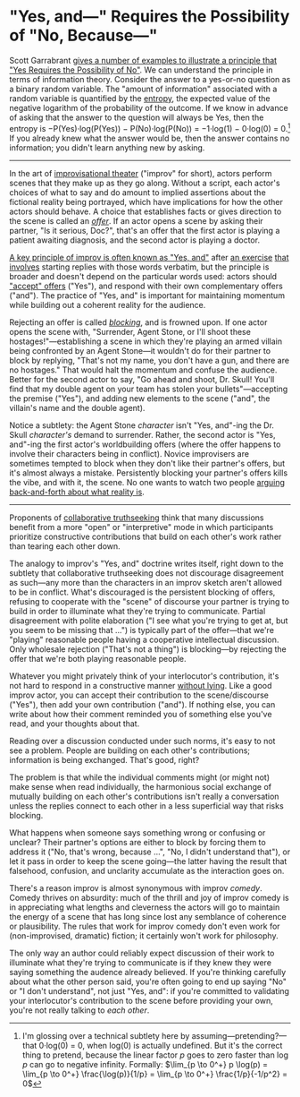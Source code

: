 # "Yes, and—" Requires the Possibility of "No, Because—"

Scott Garrabrant [gives a number of examples to illustrate a principle that "Yes Requires the Possibility of No"](https://www.lesswrong.com/posts/G5TwJ9BGxcgh5DsmQ/yes-requires-the-possibility-of-no). We can understand the principle in terms of information theory. Consider the answer to a yes-or-no question as a binary random variable. The "amount of information" associated with a random variable is quantified by the [entropy](https://en.wikipedia.org/wiki/Entropy_(information_theory)), the expected value of the negative logarithm of the probability of the outcome. If we know in advance of asking that the answer to the question will always be Yes, then the entropy is −P(Yes)·log(P(Yes)) − P(No)·log(P(No)) = −1·log(1) − 0·log(0) = 0.[^undefined-convention] If you already knew what the answer would be, then the answer contains no information; you didn't learn anything new by asking.

[^undefined-convention]: I'm glossing over a technical subtlety here by assuming—pretending?—that 0·log(0) = 0, when log(0) is actually undefined. But it's the correct thing to pretend, because the linear factor $p$ goes to zero faster than $\log p$ can go to negative infinity. Formally: $\lim_{p \to 0^+} p \log(p) = \lim_{p \to 0^+} \frac{\log(p)}{1/p} = \lim_{p \to 0^+} \frac{1/p}{-1/p^2} = 0$

----

In the art of [improvisational theater](https://en.wikipedia.org/wiki/Improvisational_theatre) ("improv" for short), actors perform scenes that they make up as they go along. Without a script, each actor's choices of what to say and do amount to implied assertions about the fictional reality being portrayed, which have implications for how the other actors should behave. A choice that establishes facts or gives direction to the scene is called an [_offer_](https://improwiki.com/en/wiki/improv/offer). If an actor opens a scene by asking their partner, "Is it serious, Doc?", that's an offer that the first actor is playing a patient awaiting diagnosis, and the second actor is playing a doctor.

[A key principle of improv is often known as "Yes, and"](https://www.backstage.com/magazine/article/yes-and-improv-rule-77269/) after [an exercise](https://www.dramanotebook.com/drama-games/yes-and/) [that involves](https://www.hooplaimpro.com/yes-and-new-ways-to-play-exercise/.html) starting replies with those words verbatim, but the principle is broader and doesn't depend on the particular words used: actors should ["accept" offers](https://willhines.substack.com/p/accepting-offers) ("Yes"), and respond with their own complementary offers ("and"). The practice of "Yes, and" is important for maintaining momentum while building out a coherent reality for the audience.

Rejecting an offer is called [_blocking_](https://www.thewayofimprovisation.com/posts/2013/06/a-bit-about-blocking.php), and is frowned upon. If one actor opens the scene with, "Surrender, Agent Stone, or I'll shoot these hostages!"—establishing a scene in which they're playing an armed villain being confronted by an Agent Stone—it wouldn't do for their partner to block by replying, "That's not my name, you don't have a gun, and there are no hostages." That would halt the momentum and confuse the audience. Better for the second actor to say, "Go ahead and shoot, Dr. Skull! You'll find that my double agent on your team has stolen your bullets"—accepting the premise ("Yes"), and adding new elements to the scene ("and", the villain's name and the double agent).

Notice a subtlety: the Agent Stone _character_ isn't "Yes, and"-ing the Dr. Skull _character's_ demand to surrender. Rather, the second actor is "Yes, and"-ing the first actor's worldbuilding offers (where the offer happens to involve their characters being in conflict). Novice improvisers are sometimes tempted to block when they don't like their partner's offers, but it's almost always a mistake. Persistently blocking your partner's offers kills the vibe, and with it, the scene. No one wants to watch two people [arguing back-and-forth about what reality is](https://www.lesswrong.com/posts/yr4pSJweTnF6QDHHC/comment-on-four-layers-of-intellectual-conversation).

----

Proponents of [collaborative truthseeking](https://www.lesswrong.com/posts/ckwzjbfHTCdPs2Y4J/collaborative-truth-seeking) think that many discussions benefit from a more "open" or "interpretive" mode in which participants prioritize constructive contributions that build on each other's work rather than tearing each other down.

The analogy to improv's "Yes, and" doctrine writes itself, right down to the subtlety that collaborative truthseeking does not discourage disagreement as such—any more than the characters in an improv sketch aren't allowed to be in conflict. What's discouraged is the persistent blocking of offers, refusing to cooperate with the "scene" of discourse your partner is trying to build in order to illuminate what they're trying to communicate. Partial disagreement with polite elaboration ("I see what you're trying to get at, but you seem to be missing that ...") is typically part of the offer—that we're "playing" reasonable people having a cooperative intellectual discussion. Only wholesale rejection ("That's not a thing") is blocking—by rejecting the offer that we're both playing reasonable people.

Whatever you might privately think of your interlocutor's contribution, it's not hard to respond in a constructive manner [without lying](https://www.lesswrong.com/posts/MN4NRkMw7ggt9587K/firming-up-not-lying-around-its-edge-cases-is-less-broadly). Like a good improv actor, you can accept their contribution to the scene/discourse ("Yes"), then add your own contribution ("and"). If nothing else, you can write about how their comment reminded you of something else you've read, and your thoughts about that.

Reading over a discussion conducted under such norms, it's easy to not see a problem. People are building on each other's contributions; information is being exchanged. That's good, right?

The problem is that while the individual comments might (or might not) make sense when read individually, the harmonious social exchange of mutually building on each other's contributions isn't really a conversation unless the replies connect to each other in a less superficial way that risks blocking.

What happens when someone says something wrong or confusing or unclear? Their partner's options are either to block by forcing them to address it ("No, that's wrong, because ...", "No, I didn't understand that"), or let it pass in order to keep the scene going—the latter having the result that falsehood, confusion, and unclarity accumulate as the interaction goes on.

There's a reason improv is almost synonymous with improv _comedy_. Comedy thrives on absurdity: much of the thrill and joy of improv comedy is in appreciating what lengths and cleverness the actors will go to maintain the energy of a scene that has long since lost any semblance of coherence or plausibility. The rules that work for improv comedy don't even work for (non-improvised, dramatic) fiction; it certainly won't work for philosophy.

The only way an author could reliably expect discussion of their work to illuminate what they're trying to communicate is if they knew they were saying something the audence already believed. If you're thinking carefully about what the other person said, you're often going to end up saying "No" or "I don't understand", not just "Yes, and": if you're committed to validating your interlocutor's contribution to the scene before providing your own, you're not really talking to _each other_.
